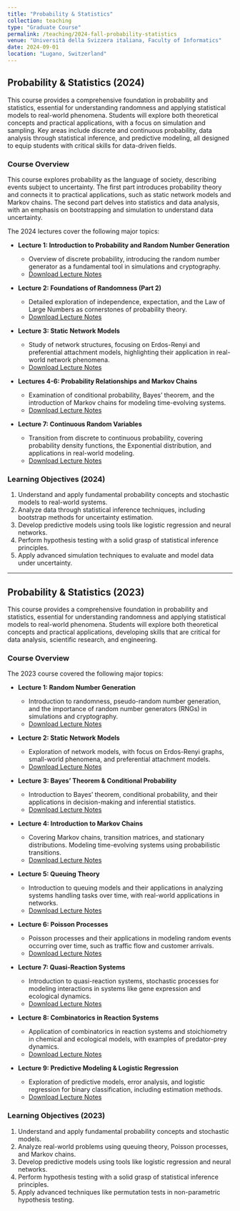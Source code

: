 ```yaml
---
title: "Probability & Statistics"
collection: teaching
type: "Graduate Course"
permalink: /teaching/2024-fall-probability-statistics
venue: "Università della Svizzera italiana, Faculty of Informatics"
date: 2024-09-01
location: "Lugano, Switzerland"
---
```


## Probability & Statistics (2024)

This course provides a comprehensive foundation in probability and statistics, essential for understanding randomness and applying statistical models to real-world phenomena. Students will explore both theoretical concepts and practical applications, with a focus on simulation and sampling. Key areas include discrete and continuous probability, data analysis through statistical inference, and predictive modeling, all designed to equip students with critical skills for data-driven fields.

### **Course Overview**

This course explores probability as the language of society, describing events subject to uncertainty. The first part introduces probability theory and connects it to practical applications, such as static network models and Markov chains. The second part delves into statistics and data analysis, with an emphasis on bootstrapping and simulation to understand data uncertainty.

The 2024 lectures cover the following major topics:

- **Lecture 1: Introduction to Probability and Random Number Generation**
  - Overview of discrete probability, introducing the random number generator as a fundamental tool in simulations and cryptography.
  - [Download Lecture Notes](https://raw.githubusercontent.com/franciscorichter/franciscorichter.github.io/master/_teaching/Notes/P&S/2024/Lecture_1.pdf)

- **Lecture 2: Foundations of Randomness (Part 2)**
  - Detailed exploration of independence, expectation, and the Law of Large Numbers as cornerstones of probability theory.
  - [Download Lecture Notes](https://raw.githubusercontent.com/franciscorichter/franciscorichter.github.io/master/_teaching/Notes/P&S/2024/Lecture_2.pdf)

- **Lecture 3: Static Network Models**
  - Study of network structures, focusing on Erdos-Renyi and preferential attachment models, highlighting their application in real-world network phenomena.
  - [Download Lecture Notes](https://raw.githubusercontent.com/franciscorichter/franciscorichter.github.io/master/_teaching/Notes/P&S/2024/Lecture_3.pdf)

- **Lectures 4-6: Probability Relationships and Markov Chains**
  - Examination of conditional probability, Bayes’ theorem, and the introduction of Markov chains for modeling time-evolving systems.
  - [Download Lecture Notes](https://raw.githubusercontent.com/franciscorichter/franciscorichter.github.io/master/_teaching/Notes/P&S/2024/Lecture_4_5_6.pdf)

- **Lecture 7: Continuous Random Variables**
  - Transition from discrete to continuous probability, covering probability density functions, the Exponential distribution, and applications in real-world modeling.
  - [Download Lecture Notes](https://raw.githubusercontent.com/franciscorichter/franciscorichter.github.io/master/_teaching/Notes/P&S/2024/Lecture_7.pdf)

### **Learning Objectives (2024)**

1. Understand and apply fundamental probability concepts and stochastic models to real-world systems.
2. Analyze data through statistical inference techniques, including bootstrap methods for uncertainty estimation.
3. Develop predictive models using tools like logistic regression and neural networks.
4. Perform hypothesis testing with a solid grasp of statistical inference principles.
5. Apply advanced simulation techniques to evaluate and model data under uncertainty.

---

## Probability & Statistics (2023)

This course provides a comprehensive foundation in probability and statistics, essential for understanding randomness and applying statistical models to real-world phenomena. Students will explore both theoretical concepts and practical applications, developing skills that are critical for data analysis, scientific research, and engineering.

### **Course Overview**

The 2023 course covered the following major topics:

- **Lecture 1: Random Number Generation**
  - Introduction to randomness, pseudo-random number generation, and the importance of random number generators (RNGs) in simulations and cryptography.
  - [Download Lecture Notes](https://raw.githubusercontent.com/franciscorichter/franciscorichter.github.io/master/_teaching/Notes/P&S/2023/lecture_1.pdf)

- **Lecture 2: Static Network Models**
  - Exploration of network models, with focus on Erdos-Renyi graphs, small-world phenomena, and preferential attachment models.
  - [Download Lecture Notes](https://raw.githubusercontent.com/franciscorichter/franciscorichter.github.io/master/_teaching/Notes/P&S/2023/lecture_2.pdf)

- **Lecture 3: Bayes’ Theorem & Conditional Probability**
  - Introduction to Bayes’ theorem, conditional probability, and their applications in decision-making and inferential statistics.
  - [Download Lecture Notes](https://raw.githubusercontent.com/franciscorichter/franciscorichter.github.io/master/_teaching/Notes/P&S/2023/lecture_3.pdf)

- **Lecture 4: Introduction to Markov Chains**
  - Covering Markov chains, transition matrices, and stationary distributions. Modeling time-evolving systems using probabilistic transitions.
  - [Download Lecture Notes](https://raw.githubusercontent.com/franciscorichter/franciscorichter.github.io/master/_teaching/Notes/P&S/2023/lecture_4.pdf)

- **Lecture 5: Queuing Theory**
  - Introduction to queuing models and their applications in analyzing systems handling tasks over time, with real-world applications in networks.
  - [Download Lecture Notes](https://raw.githubusercontent.com/franciscorichter/franciscorichter.github.io/master/_teaching/Notes/P&S/2023/lecture_5.pdf)

- **Lecture 6: Poisson Processes**
  - Poisson processes and their applications in modeling random events occurring over time, such as traffic flow and customer arrivals.
  - [Download Lecture Notes](https://raw.githubusercontent.com/franciscorichter/franciscorichter.github.io/master/_teaching/Notes/P&S/2023/lecture_6.pdf)

- **Lecture 7: Quasi-Reaction Systems**
  - Introduction to quasi-reaction systems, stochastic processes for modeling interactions in systems like gene expression and ecological dynamics.
  - [Download Lecture Notes](https://raw.githubusercontent.com/franciscorichter/franciscorichter.github.io/master/_teaching/Notes/P&S/2023/lecture_7.pdf)

- **Lecture 8: Combinatorics in Reaction Systems**
  - Application of combinatorics in reaction systems and stoichiometry in chemical and ecological models, with examples of predator-prey dynamics.
  - [Download Lecture Notes](https://raw.githubusercontent.com/franciscorichter/franciscorichter.github.io/master/_teaching/Notes/P&S/2023/lecture_8.pdf)

- **Lecture 9: Predictive Modeling & Logistic Regression**
  - Exploration of predictive models, error analysis, and logistic regression for binary classification, including estimation methods.
  - [Download Lecture Notes](https://raw.githubusercontent.com/franciscorichter/franciscorichter.github.io/master/_teaching/Notes/P&S/2023/lecture_9.pdf)

### **Learning Objectives (2023)**

1. Understand and apply fundamental probability concepts and stochastic models.
2. Analyze real-world problems using queuing theory, Poisson processes, and Markov chains.
3. Develop predictive models using tools like logistic regression and neural networks.
4. Perform hypothesis testing with a solid grasp of statistical inference principles.
5. Apply advanced techniques like permutation tests in non-parametric hypothesis testing.
